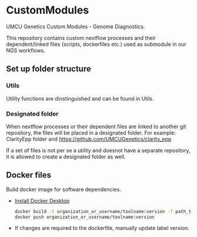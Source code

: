 # CustomModules
UMCU Genetics Custom Modules - Genome Diagnostics.

This repository contains custom nextflow processes and their dependent/linked files (scripts, dockerfiles etc.) used as submodule in our NGS workflows.

## Set up folder structure
### Utils
Utility functions are dinstinguished and can be found in Utils.

### Designated folder
When nextflow processes or their dependent files are linked to another git repository, 
the files will be placed in a designated folder. For example:
ClarityEpp folder and https://github.com/UMCUGenetics/clarity_epp

If a set of files is not per se a utility and doesnot have a separate repository, it is allowed to create a designated folder as well.

## Docker files
Build docker image for software dependencies. 
- [Install Docker Desktop](https://docs.docker.com/desktop/mac/apple-silicon/)
    ```bash
    docker build -t organization_or_username/toolname:version -f path_to_dockerfile
    docker push organization_or_username/toolname:version
    ```
- If changes are required to the dockerfile, manually update label version.
